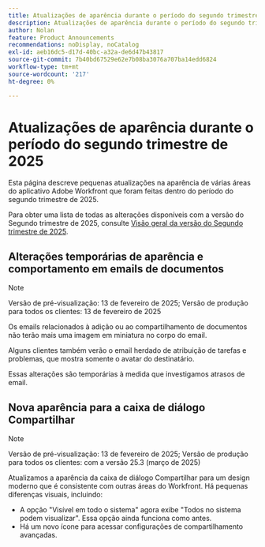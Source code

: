 ```yaml
---
title: Atualizações de aparência durante o período do segundo trimestre de 2025
description: Atualizações de aparência durante o período do segundo trimestre de 2025
author: Nolan
feature: Product Announcements
recommendations: noDisplay, noCatalog
exl-id: aeb16dc5-d17d-40bc-a32a-de6d47b43817
source-git-commit: 7b40bd67529e62e7b08ba3076a707ba14edd6824
workflow-type: tm+mt
source-wordcount: '217'
ht-degree: 0%

---
```


# Atualizações de aparência durante o período do segundo trimestre de 2025

Esta página descreve pequenas atualizações na aparência de várias áreas do aplicativo Adobe Workfront que foram feitas dentro do período do segundo trimestre de 2025.

Para obter uma lista de todas as alterações disponíveis com a versão do Segundo trimestre de 2025, consulte [Visão geral da versão do Segundo trimestre de 2025](/help/quicksilver/product-announcements/product-releases/25-q2-release-activity/25-q2-release-overview.md).

## Alterações temporárias de aparência e comportamento em emails de documentos

>[!NOTE]
>
>Versão de pré-visualização: 13 de fevereiro de 2025; Versão de produção para todos os clientes: 13 de fevereiro de 2025

Os emails relacionados à adição ou ao compartilhamento de documentos não terão mais uma imagem em miniatura no corpo do email.

Alguns clientes também verão o email herdado de atribuição de tarefas e problemas, que mostra somente o avatar do destinatário.

Essas alterações são temporárias à medida que investigamos atrasos de email.

## Nova aparência para a caixa de diálogo Compartilhar

>[!NOTE]
>
>Versão de pré-visualização: 13 de fevereiro de 2025; Versão de produção para todos os clientes: com a versão 25.3 (março de 2025)

Atualizamos a aparência da caixa de diálogo Compartilhar para um design moderno que é consistente com outras áreas do Workfront. Há pequenas diferenças visuais, incluindo:

* A opção &quot;Visível em todo o sistema&quot; agora exibe &quot;Todos no sistema podem visualizar&quot;. Essa opção ainda funciona como antes.
* Há um novo ícone para acessar configurações de compartilhamento avançadas.
